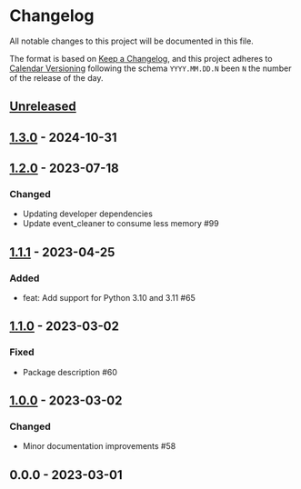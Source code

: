 # Changelog

All notable changes to this project will be documented in this file.

The format is based on [Keep a Changelog](https://keepachangelog.com/en/1.0.0/),
and this project adheres to [Calendar Versioning](https://calver.org/) following
the schema `YYYY.MM.DD.N` been `N` the number of the release of the day.

## [Unreleased]

## [1.3.0] - 2024-10-31

## [1.2.0] - 2023-07-18
### Changed
- Updating developer dependencies
- Update event_cleaner to consume less memory #99

## [1.1.1] - 2023-04-25
### Added
- feat: Add support for Python 3.10 and 3.11 #65

## [1.1.0] - 2023-03-02
### Fixed
- Package description #60

## [1.0.0] - 2023-03-02
### Changed
- Minor documentation improvements #58

## 0.0.0 - 2023-03-01

[Unreleased]: https://github.com/loadsmart/django-jaiminho/compare/1.3.0...HEAD
[1.3.0]: https://github.com/loadsmart/django-jaiminho/compare/1.2.0...1.3.0
[1.2.0]: https://github.com/loadsmart/django-jaiminho/compare/1.1.1...1.2.0
[1.1.1]: https://github.com/loadsmart/django-jaiminho/compare/1.1.0...1.1.1
[1.1.0]: https://github.com/loadsmart/django-jaiminho/compare/1.0.0...1.1.0
[1.0.0]: https://github.com/loadsmart/django-jaiminho/compare/0.0.0...1.0.0
